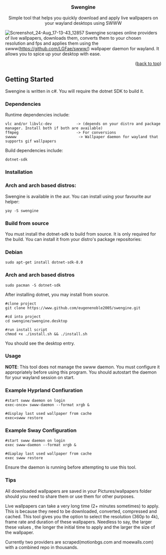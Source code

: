 
<a id="readme-top"></a>

<br />
<div align="center">


  <h3 align="center">Swengine</h3>

  <p align="center">
    Simple tool that helps you quickly download and apply live wallpapers on your wayland desktops using SWWW
    <br />
  </p>
</div>


![Screenshot_24-Aug_17-13-43_12857](https://github.com/user-attachments/assets/ddb7c47d-8cf8-48f9-952e-8bf14b9c51a7)
Swengine scrapes online providers of live wallpapers, downloads them, converts them to your chosen resolution and fps and applies them using the swww(https://github.com/LGFae/swww/) wallpaper daemon for wayland. It allows you to spice up your desktop with ease.
<p align="right">(<a href="#readme-top">back to top</a>)</p>


<!-- GETTING STARTED -->
## Getting Started

Swengine is written in c#. You will require the dotnet SDK to build it.

### Dependencies

Runtime dependencies include: 
```
vlc and/or libvlc-dev           -> (depends on your distro and package manager. Install both if both are available)
ffmpeg                          -> For conversions
swwww                            -> Wallpaper daemon for wayland that supports gif wallpapers 
  ```

Build dependencies include:
```
dotnet-sdk
```

### Installation
### Arch and arch based distros:

Swengine is available in the aur. You can install using your favourite aur helper:
```
yay -S swengine
```

### Build from source
You must install the dotnet-sdk to build from source. It is only required for the build. You can install it from your distro's package repositories:

<h3>Debian</h2>

```
sudo apt-get install dotnet-sdk-8.0
```

<h3>Arch and arch based distros</h3>


```
sudo pacman -S dotnet-sdk
```

After installing dotnet, you may install from source.

```
#clone project
git clone https://www.github.com/eugenenoble2005/swengine.git

#cd into project
cd swengine/swengine.desktop

#run install script
chmod +x ./install.sh && ./install.sh
```
You should see the desktop entry.

### Usage
<b>NOTE</b>: This tool does not manage the swww daemon. You must configure it appropriately before using this program. You should autostart the daemon for your wayland session on start.

<h3>Example Hyprland Confiuration</h3>

```
#start swww daemon on login
exec-once= swww-daemon --format xrgb &

#display last used wallpaper from cache
exec=swww restore
```

<h3>Example Sway Configuration</h3>

```
#start swww daemon on login
exec swww-daemon --format xrgb &

#diaplay last used wallpaper from cache
exec swww restore
```
Ensure the daemon is running before attempting to use this tool.


### Tips
<p>All downloaded wallpapers are saved in your Pictures/wallpapers folder should you need to share them or use them for other purposes.</p>

<p>Live wallpapers can take a very long time (2+ minutes sometimes) to apply. This is because they need to be downloaded, converted, compressed and cached. This tool gives you the option to select the resolution (360p to 4k), frame rate and duration of these wallpapers. Needless to say, the larger these values , the longer the initial time to apply and the larger the size of the wallpaper.</p>

<p>Currently two providers are scraped(motionbgs.com and moewalls.com) with a combined repo in thousands. </p>

